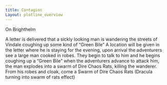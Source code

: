 ```yaml
---
title: Contagion
Layout: plotline_overview
---
```


On Brighthelm 





A letter is delivered that a sickly looking man is wandering the streets of Vindale coughing up some kind of “Green Bile” A location will be given in the letter where he is staying for the evening, upon arrival the adventurers see a large man cooked in robes. They begin to talk to him and he begins coughing up a “Green Bile” when the adventurers advance to attack him, the man explodes into a swarm of Dire Chaos Rats, killing the wanderer. From his robes and cloak, come a Swarm of Dire Chaos Rats (Dracula turning into swarm of rats effect) 